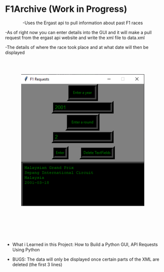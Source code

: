 # F1Archive (Work in Progress)

<p align="center">
-Uses the Ergast api to pull information about past F1 races

-As of right now you can enter details into the GUI and it will make a pull request from the ergast api website and write the xml file to data.xml
  
-The details of where the race took place and at what date will then be displayed
  


  
  
<br>
<br>
</p>

<p align="center">
  <img width="400" height="426" src="f1Req.png">
</p>


<br><br><br><br><br>

- What i Learned in this Project: How to Build a Python GUI, API Requests Using Python

- BUGS: The data will only be displayed once certain parts of the XML are deleted (the first 3 lines) 
